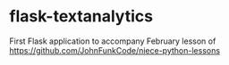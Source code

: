 # flask-textanalytics
First Flask application to accompany February lesson of https://github.com/JohnFunkCode/niece-python-lessons
